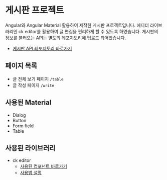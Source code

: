 # 게시판 프로젝트
Angular와 Angular Material 활용하여 제작한 게시판 프로젝트입니다. 
에디터 라이브러리인 ck editor를 활용하여 글 편집을 편리하게 할 수 있도록 하였습니다. 
게시판의 정보를 불러오는 API는 별도의 레포지토리에 업로드 되어있습니다.
- [게시판 API 레포지토리 바로가기](https://github.com/bbungbbun/community-api)

## 페이지 목록
- 글 전체 보기 페이지 `/table`
- 글 작성 페이지 `/write`

## 사용된 Material
- Dialog
- Button
- Form field
- Table

## 사용된 라이브러리
- ck editor
  - [사용된 컴포넌트 바로가기](https://github.com/bbungbbun/community-front/tree/master/src/app/community/write)
  - [사용법 설명](https://wanna-be-a.tistory.com/38)
